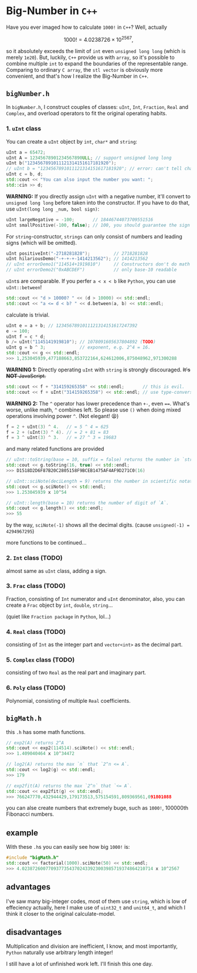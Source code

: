 # Big-Number in `C++`

Have you ever imaged how to calculate `1000!` in `C++`? Well, actually

$$1000! = 4.0238726 \times 10^{2567},$$

so it absolutely exceeds the limit of `int` even `unsigned long long` (which is merely `1e20`). But, luckily, `C++` provide us with `array`, so it's possible to combine multiple `int` to expand the boundaries of the representable range. Comparing to ordinary `C array`, the `stl vector` is obviously more convenient, and that's how I realize the Big-Number in `C++`.

## `bigNumber.h`

In `bigNumber.h`, I construct couples of classes: `uInt`, `Int`, `Fraction`, `Real` and `Complex`, and overload operators to fit the original operating habits.

### 1. `uInt` class

You can create a `uInt` object by `int`, `char*` and `string`:

```cpp
uInt a = 65472;
uInt A = 12345678901234567890ULL; // support unsigned long long
uInt b("1234567891011121314151617181920");
// uInt b = "1234567891011121314151617181920"; // error: can't tell char* from int
uInt c = b, d;
std::cout << "You can also input the number you want: ";
std::cin >> d;
```

**WARNING:** If you directly assign `uInt` with a negative number, it'll convert to `unsigned long long` before taken into the constructor. If you have to do that, use `uInt(long long _num, bool sign)`:

```cpp
uInt largeNegative = -100;       // 18446744073709551516
uInt smallPositive(-100, false); // 100, you should guarantee the sign
```

For `string`-constructor, `strings` can only consist of numbers and leading signs (which will be omitted).

```cpp
uInt positiveInt("-2718281828");         // 2718281828
uInt hilariousDemo("-+-+-+-1414213562"); // 1414213562
// uInt errorDemo1("114514+1919810")     // Constructors don't do math
// uInt errorDemo2("0xABCDEF")           // only base-10 readable
```

`uInt`s are comparable. If you perfer `a < x < b` like `Python`, you can use `uInt::between`!

```cpp
std::cout << "d > 10000? " << (d > 10000) << std::endl;
std::cout << "a <= d < b? " << d.between(a, b) << std::endl;
```

calculate is trivial.

```cpp
uInt e = a + b; // 1234567891011121314151617247392
e -= 100;
uInt f = c * d;
b /= uInt("1145141919810"); // 1078091605637804892 (TODO)
uInt g = b ^ 3;             // exponent, e.g. 2^4 = 16.
std::cout << g << std::endl; 
>>> 1,253045939,477188663,853722164,624612006,875048962,971300288
```
**WARNING 1:** Directly operating `uInt` with `string` is strongly discouraged. ~~It's **NOT** JavaScript.~~

```cpp
std::cout << f + "314159265358" << std::endl;       // this is evil.
std::cout << f + uInt("314159265358") << std::endl; // use type-conversion at least
```

**WARNING 2:** The `^` operator has lower precedence than `+-`, even `==`. What's worse, unlike math, `^` combines left. So please use `()` when doing mixed operations involving power `^`. (Not elegant! 😫)

```cpp
f = 2 + uInt(3) ^ 4.   // = 5 ^ 4 = 625
f = 2 + (uInt(3) ^ 4). // = 2 + 81 = 83
f = 3 ^ uInt(3) ^ 3.   // = 27 ^ 3 = 19683
```

and many related functions are provided

```cpp
// uInt::toString(base = 10, suffix = false) returns the number in `string` format.
std::cout << g.toString(16, true) << std::endl; 
>>> D1518D2D6F87B20C2805158F9BCEB1475AF4AF9D271C0(16)

// uInt::sciNote(deciLength = 9) returns the number in scientific notation format.
std::cout << g.sciNote() << std::endl; 
>>> 1.253045939 x 10^54

// uInt::length(base = 10) returns the number of digit of `A`.
std::cout << g.length() << std::endl;
>>> 55
```
by the way, `sciNote(-1)` shows all the decimal digits. (cause `unsigned(-1) = 4294967295`)

more functions to be continued...

### 2. `Int` class (TODO)

almost same as `uInt` class, adding a sign.

### 3. `Frac` class (TODO)

Fraction, consisting of `Int` numerator and `uInt` denominator, also, you can create a `Frac` object by `int`, `double`, `string`...

(quiet like `Fraction package` in `Python`, lol...)

### 4. `Real` class (TODO)

consisting of `Int` as the integer part and `vector<int>` as the decimal part.

### 5. `Complex` class (TODO)

consisting of two `Real` as the real part and imaginary part.

### 6. `Poly` class (TODO)

Polynomial, consisting of multiple `Real` coefficients.

## `bigMath.h`

this `.h` has some math functions. 

```cpp
// exp2(A) returns 2^A
std::cout << exp2(114514).sciNote() << std::endl;
>>> 1.409040464 x 10^34472

// log2(A) returns the max `n` that `2^n <= A`.
std::cout << log2(g) << std::endl;
>>> 179

// exp2fit(A) returns the max `2^n` that `<= A`.
std::cout << exp2fit(g) << std::endl;
>>> 766247770,432944429,179173513,575154591,809369561,091801088
```


you can alse create numbers that extremely buge, such as `1000!`, 100000th Fibonacci numbers.

## example

With these `.h`s you can easily see how big `1000!` is:

```cpp
#include "bigMath.h"
std::cout << factorial(1000).sciNote(50) << std::endl;
>>> 4.02387260077093773543702433923003985719374864210714 x 10^2567
```

## advantages

I've saw many big-integer codes, most of them use `string`, which is low of effeciency actually, here I make use of `uint32_t` and `unit64_t`, and which I think it closer to the original calculate-model.

## disadvantages

Multiplication and division are inefficient, I know, and most importantly, `Python` naturally use arbitrary length integer!

I still have a lot of unfinished work left. I'll finish this one day.